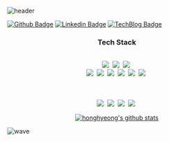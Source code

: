 ![header](https://capsule-render.vercel.app/api?type=waving&color=timeGradient&height=300&section=header&text=Backend%20Devops%20Engineer,%20Seokmin&fontSize=40)

<p align="center">

[![Github Badge](https://img.shields.io/badge/-Github-000?style=flat-square&logo=Github&logoColor=white&link=https://github.com/adldotori)](https://github.com/honghyeong)
[![Linkedin Badge](https://img.shields.io/badge/-LinkedIn-blue?style=flat-square&logo=Linkedin&logoColor=white&link=https://www.linkedin.com/in/taeho-lee-7240921a5/)](https://www.linkedin.com/in/adldotori/) 
[![TechBlog Badge](https://img.shields.io/static/v1.svg?label=Tech%20&message=%20Blog&color=black)](https://www.t4eh0.com/)

</p>

<h3 align="center"> Tech Stack </h3>
<p align="center">
  <br>
  <img src="https://img.shields.io/badge/-C++-00599C?logo=C"/>&nbsp
  <img src="https://img.shields.io/badge/-PYTHON-3776AB?logo=Python"/>&nbsp
  <img src="https://img.shields.io/badge/-JAVA-0F627C?logo=Java"/>&nbsp
  <br>
  <img src="https://img.shields.io/badge/-PostgreSQL-336791?logo=PostgreSQL"/>&nbsp
  <img src="https://img.shields.io/badge/-php-ffffff?logo=PHP"/>&nbsp
  <img src="https://img.shields.io/badge/-HTML5-ffffff?logo=HTML5"/>&nbsp
  <img src="https://img.shields.io/badge/-CSS3-1572b6?logo=CSS3"/>&nbsp
  <img src="https://img.shields.io/badge/-JavaScript-eb6933?logo=JavaScript"/>&nbsp
  <img src="https://img.shields.io/badge/-jQuery-0769ad?logo=jQuery"/>&nbsp
  <br>
  <br>
  <br>
  <br>
  <img src="https://img.shields.io/badge/-AWS-ffffff?logo=Amazon"/>&nbsp
  <img src="https://img.shields.io/badge/-git-ffffff?logo=git"/>&nbsp
  <img src="https://img.shields.io/badge/-Docker-ffffff?logo=Docker"/>&nbsp
  <img src="https://img.shields.io/badge/-jupyter-ffffff?logo=jupyter"/>&nbsp
</p>


<div style="text-align:center;">

[![honghyeong's github stats](https://github-readme-stats.vercel.app/api?username=honghyeong&show_icons=true)](https://github-readme-stats.vercel.app/api?username=honghyeong)

</div>

![wave](https://capsule-render.vercel.app/api?section=footer&type=waving&color=timeGradient&height=200)
